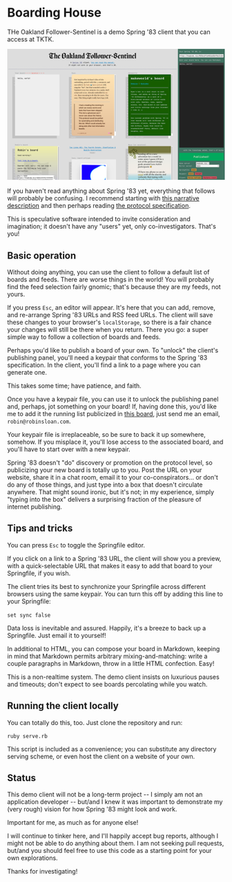 # Boarding House

THe Oakland Follower-Sentinel is a demo Spring '83 client that you can access at TKTK.

![A screenshot of the demo client, showing several boards of varying colors, some with clever styles applied. On the right side, there's a panel for publishing a board of your own.](demo-client-screenshot.png)

If you haven't read anything about Spring '83 yet, everything that follows will probably be confusing. I recommend starting with [this narrative description](https://github.com/robinsloan/spring-83-spec) and then perhaps reading [the protocol specification](https://github.com/robinsloan/spring-83-spec).

This is speculative software intended to invite consideration and imagination; it doesn't have any "users" yet, only co-investigators. That's you!

## Basic operation

Without doing anything, you can use the client to follow a default list of boards and feeds. There are worse things in the world! You will probably find the feed selection fairly gnomic; that's because they are my feeds, not yours.

If you press `Esc`, an editor will appear. It's here that you can add, remove, and re-arrange Spring '83 URLs and RSS feed URLs. The client will save these changes to your browser's `localStorage`, so there is a fair chance your changes will still be there when you return. There you go: a super simple way to follow a collection of boards and feeds.

Perhaps you'd like to publish a board of your own. To "unlock" the client's publishing panel, you'll need a keypair that conforms to the Spring '83 specification. In the client, you'll find a link to a page where you can generate one.

This takes some time; have patience, and faith.

Once you have a keypair file, you can use it to unlock the publishing panel and, perhaps, jot something on your board! If, having done this, you'd like me to add it the running list publicized in [this board](https://bogbody.biz/0036a2f1d481668649bc5c2a50f40cc9a65d3244eff0c0002af812e6183e0523), just send me an email, `robin@robinsloan.com`.

Your keypair file is irreplaceable, so be sure to back it up somewhere, somehow. If you misplace it, you'll lose access to the associated board, and you'll have to start over with a new keypair.

Spring '83 doesn't "do" discovery or promotion on the protocol level, so publicizing your new board is totally up to you. Post the URL on your website, share it in a chat room, email it to your co-conspirators... or don't do any of those things, and just type into a box that doesn't circulate anywhere. That might sound ironic, but it's not; in my experience, simply "typing into the box" delivers a surprising fraction of the pleasure of internet publishing.

## Tips and tricks

You can press `Esc` to toggle the Springfile editor. 

If you click on a link to a Spring '83 URL, the client will show you a preview, with a quick-selectable URL that makes it easy to add that board to your Springfile, if you wish.

The client tries its best to synchronize your Springfile across different browsers using the same keypair. You can turn this off by adding this line to your Springfile:

`set sync false`

Data loss is inevitable and assured. Happily, it's a breeze to back up a Springfile. Just email it to yourself!

In additional to HTML, you can compose your board in Markdown, keeping in mind that Markdown permits arbitrary mixing-and-matching: write a couple paragraphs in Markdown, throw in a little HTML confection. Easy!

This is a non-realtime system. The demo client insists on luxurious pauses and timeouts; don't expect to see boards percolating while you watch.

## Running the client locally

You can totally do this, too. Just clone the repository and run:

```
ruby serve.rb
```

This script is included as a convenience; you can substitute any directory serving scheme, or even host the client on a website of your own.

## Status

This demo client will not be a long-term project -- I simply am not an application developer -- but/and I knew it was important to demonstrate my (very rough) vision for how Spring '83 might look and work.

Important for me, as much as for anyone else!

I will continue to tinker here, and I'll happily accept bug reports, although I might not be able to do anything about them. I am not seeking pull requests, but/and you should feel free to use this code as a starting point for your own explorations.

Thanks for investigating!